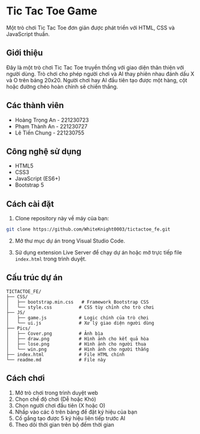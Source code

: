 # Tic Tac Toe Game

Một trò chơi Tic Tac Toe đơn giản được phát triển với HTML, CSS và JavaScript thuần.

## Giới thiệu

Đây là một trò chơi Tic Tac Toe truyền thống với giao diện thân thiện với người dùng. Trò chơi cho phép người chơi và AI thay phiên nhau đánh dấu X và O trên bảng 20x20. Người chơi hay AI đầu tiên tạo được một hàng, cột hoặc đường chéo hoàn chỉnh sẽ chiến thắng.

## Các thành viên

- Hoàng Trọng An - 221230723 
- Phạm Thành An - 221230727 
- Lê Tiến Chung - 221230755 

## Công nghệ sử dụng

- HTML5
- CSS3
- JavaScript (ES6+)
- Bootstrap 5

## Cách cài đặt

1. Clone repository này về máy của bạn:
```bash
git clone https://github.com/WhiteKnight0003/tictactoe_fe.git
```

2. Mở thư mục dự án trong Visual Studio Code.

3. Sử dụng extension Live Server để chạy dự án hoặc mở trực tiếp file `index.html` trong trình duyệt.

## Cấu trúc dự án

```
TICTACTOE_FE/
├── CSS/
│   ├── bootstrap.min.css   # Framework Bootstrap CSS
│   └── style.css          # CSS tùy chỉnh cho trò chơi
├── JS/
│   ├── game.js            # Logic chính của trò chơi
│   └── ui.js              # Xử lý giao diện người dùng
├── Pics/
│   ├── Cover.png          # Ảnh bìa
│   ├── draw.png           # Hình ảnh cho kết quả hòa
│   ├── lose.png           # Hình ảnh cho người thua
│   └── win.png            # Hình ảnh cho người thắng
├── index.html             # File HTML chính
└── readme.md              # File này
```

## Cách chơi

1. Mở trò chơi trong trình duyệt web
2. Chọn chế độ chơi (Dễ hoặc Khó)
3. Chọn người chơi đầu tiên (X hoặc O)
4. Nhấp vào các ô trên bảng để đặt ký hiệu của bạn
5. Cố gắng tạo được 5 ký hiệu liên tiếp trước AI
6. Theo dõi thời gian trên bộ đếm thời gian




